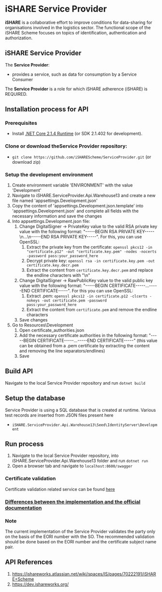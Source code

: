 # iSHARE Service Provider

**iSHARE** is a collaborative effort to improve conditions for data-sharing for organisations involved in the logistics sector. The functional scope of the iSHARE Scheme focuses on topics of identification, authentication and authorization.

## iSHARE Service Provider

The **Service Provider**:

- provides a service, such as data for consumption by a Service Consumer

The **Service Provider** is a role for which iSHARE adherence (iSHARE) is REQUIRED.

## Installation process for API

### Prerequisites

- Install [.NET Core 2.1.4 Runtime](https://www.microsoft.com/net/download/dotnet-core/2.1) (or SDK 2.1.402 for development).

### Clone or download theService Provider repository:

- `git clone https://github.com/iSHAREScheme/ServiceProvider.git` (or download zip)

### Setup the development environment

1. Create environment variable 'ENVIRONMENT' with the value 'Development'
2. Navigate to iSHARE.ServiceProvider.Api.Warehouse13 and create a new file named 'appsettings.Development.json'
3. Copy the content of 'appsettings.Development.json.template' into 'appsettings.Development.json' and complete all fields with the necessary information and save the changes
4. Into appsettings.Development.json file: 
    1. Change DigitalSigner -> PrivateKey value to the valid RSA private key value with the following format: "-----BEGIN RSA PRIVATE KEY-----\n...\n-----END RSA PRIVATE KEY-----". For this, you can use OpenSSL:
        1. Extract the private key from the certificate: `openssl pkcs12 -in "certificate.p12" -out "certificate.key.pem" -nodes -nocerts -password pass:your_password_here`
        2. Decrypt private key: `openssl rsa -in certificate.key.pem -out certificate.key.decr.pem`
        3. Extract the content from `certificate.key.decr.pem` and replace the endline characters with "\n"
    2. Change DigitalSigner -> RawPublicKey value to the valid public key value with the following format: "-----BEGIN CERTIFICATE-----...-----END CERTIFICATE-----". For this you can use OpenSSL:
        1. Extract .pem: `openssl pkcs12 -in certificate.p12 -clcerts -nokeys -out certificate.pem -password pass:your_password_here`
        2. Extract the content from `certificate.pem` and remove the endline characters
    3. Save changes
5. Go to Resources\Development
    1. Open certificate_authorities.json
    2. Add the necessary certificate authorities in the following format: "-----BEGIN CERTIFICATE-----...-----END CERTIFICATE-----" (this value can be obtained from a .pem certificate by extracting the content and removing the line separators/endlines)
    3. Save

## Build API

Navigate to the local Service Provider repository and run `dotnet build`

## Setup the database

Service Provider is using a SQL database that is created at runtime.
Various test records are inserted from JSON files present here

- `iSHARE.ServiceProvider.Api.Warehouse13\Seed\IdentityServer\Development`

## Run process

1. Navigate to the local Service Provider repository, into iSHARE.ServiceProvider.Api.Warehouse13 folder and run `dotnet run`
2. Open a browser tab and navigate to `localhost:8600/swagger`


### Certificate validation

Certificate validation related service can be found [here](iSHARE.IdentityServer\CertificateValidationService.cs)

### [Differences between the implementation and the official documentation](Differences.md)

### Note
The current implementation of the Service Provider validates the party only on the basis of the EORI number with the SO. The recommended validation should be done based on the EORI number and the certificate subject name pair.  
## API References

1. https://ishareworks.atlassian.net/wiki/spaces/IS/pages/70222191/iSHARE+Scheme
2. https://dev.ishareworks.org/
